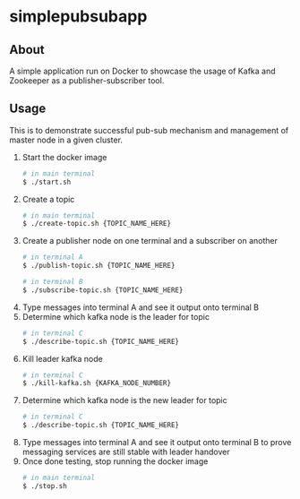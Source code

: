 # simplepubsubapp


## About

A simple application run on Docker to showcase the usage of Kafka and Zookeeper as a publisher-subscriber tool.


## Usage

This is to demonstrate successful pub-sub mechanism and management of master node in a given cluster.

1. Start the docker image
    ``` bash
    # in main terminal
    $ ./start.sh
    ```
2. Create a topic
    ``` bash
    # in main terminal
    $ ./create-topic.sh {TOPIC_NAME_HERE}
    ```
3. Create a publisher node on one terminal and a subscriber on another
    ``` bash
    # in terminal A
    $ ./publish-topic.sh {TOPIC_NAME_HERE}

    # in terminal B
    $ ./subscribe-topic.sh {TOPIC_NAME_HERE}
    ```
4. Type messages into terminal A and see it output onto terminal B
5. Determine which kafka node is the leader for topic
    ``` bash
    # in terminal C
    $ ./describe-topic.sh {TOPIC_NAME_HERE}
    ```
6. Kill leader kafka node 
    ``` bash
    # in terminal C
    $ ./kill-kafka.sh {KAFKA_NODE_NUMBER}
    ```
7. Determine which kafka node is the new leader for topic
    ``` bash
    # in terminal C
    $ ./describe-topic.sh {TOPIC_NAME_HERE}
    ```
8. Type messages into terminal A and see it output onto terminal B to prove messaging services are still stable with leader handover
9. Once done testing, stop running the docker image
    ``` bash
    # in main terminal
    $ ./stop.sh
    ```
